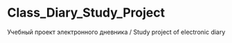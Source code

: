# Class_Diary_Study_Project
Учебный проект электронного дневника / Study project of electronic diary
